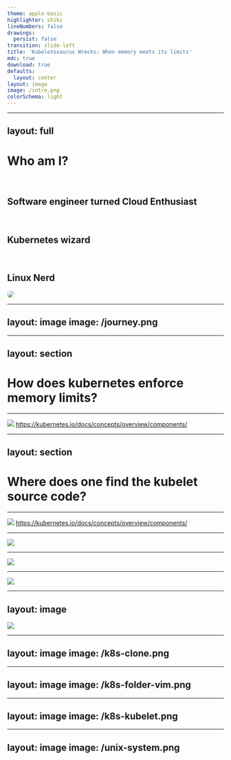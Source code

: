 ```yaml
---
theme: apple-basic
highlighter: shiki
lineNumbers: false
drawings:
  persist: false
transition: slide-left
title: 'Kubeletosaurus Wrecks: When memory meets its limits'
mdc: true
download: true
defaults:
  layout: center
layout: image
image: /intro.png
colorSchema: light
---
```




<!--
* who is here for kubelet internals?
* who is here for nice jurassic park references/memes
-->

---
layout: full
---

<div class="grid grid-cols-[1fr_35%] gap-6">

<div>
<h1 style="font-weight: bold;">Who am I?</h1>

<br/>

<h2>Software engineer turned Cloud Enthusiast <noto-cloud /></h2>
<br/>
<h2>Kubernetes wizard <noto-magic-wand /></h2>
<br/>
<h2>Linux Nerd <devicon-linux /></h2>
</div>

<div>
<img src="/profile_pic_compressed.jpg" style="border-radius: 50%;"/>
</div>

</div>

<!--
* currently working as a PSE for dynatrace, doesn't sound like i have a lot to do with k8s, but my main area of expertise lies with cloud, k8s, container security
* i originally started my career as a java software engineer, found linux, got suck into ops
* i used arch btw
-->

---
layout: image
image: /journey.png
---



<!--
* six months ago
* colleagues and i were discussing memory requests = limits
* i noticed no idea how kubernetes even enforces those limits
-->

---
layout: section
---

# How does kubernetes enforce memory limits?

---

![](/kubernetes-architecture.svg)
https://kubernetes.io/docs/concepts/overview/components/

<v-click>
<Arrow x1="300" y1="200" x2="410" y2="300" color="red"/>
</v-click>

<!--
* looking at diagram, i know kublet runs on each node
* from the docs i now know it is responsible for spawning pods
* already first problem, where do we find kubelet source code?
-->

---
layout: section
---

# Where does one find the kubelet source code?

<!--
* first instinct would be kubernetes org on github
* for sure there is kubelet repo
-->

---

![](/kubernetes-architecture.svg)
https://kubernetes.io/docs/concepts/overview/components/

<Arrow x1="300" y1="200" x2="410" y2="300" color="red"/>

---

![](/k8s-org.png)

<!--
* oh yes,ere is a repo called kubelet
-->

---

![](/kubelet-readme.png)

<!--
* on closer inspection, this cannot be it
* seems to contain only some API types
* where else could the kubelet source code repo be?
-->

---

![](/philosoraptor.png)

<!--
* lets think logical
* kubelet is integral component of kubernetes
* it doesn't have its own repo in gh org
* maybe the kubelet source is located in k8s main repo?
-->

---
layout: image
---

<img src="/kubernetes-repo.png" style="max-height: 100%"/>

<!--
* went ahead to github
-->

---
layout: image
image: /k8s-clone.png
---



<!--
* cloned the repo
-->

---
layout: image
image: /k8s-folder-vim.png
---



<!--
* opened it in my favorite editor: vim
* which btw is the greatest editor out there if you don't know
* searched for some files/folders called kubelet
-->

---
layout: image
image: /k8s-kubelet.png
---



<!--
* there are plenty
* this has to be it
-->

---
layout: image
image: /unix-system.png
---

<div style="display: flex; flex-direction: row; justify-content: center; align-items: end; height: 100%;">

<p style="font-size: 40px; line-height: 50px; font-weight: bold; text-align: center;">
It's a GOLANG system!<br/>I know this!
</p>

</div>

<!--
* this is me realizing it is all golang
-->

---
layout: image
image: /k8s-kubelet.png
---

---
layout: image
image: /welcome-to-kubelet-source.png
---

<div style="display: flex; flex-direction: row; justify-content: center; align-items: end; height: 100%;">

<p style="font-size: 40px; line-height: 40px; font-weight: bold; text-align: center;">
Welcome,<br/> to Kubelet Park!
</p>

</div>

<!--
* nice with source code located, next question arose
-->

---
layout: section
---

# How does kubernetes enforce memory limits?

---
layout: section
---

# How does kubelet even start pods?

---
layout: image
image: /stopwatch.png
---



<!--
* in order to finish in this millennia, i will spare you details on kubelet startup process
* this might be topic of another talk
* in a nutshell, kubelets functionality is build around struct called kubelet
-->

---
layout: full
---

<div class="full-center">

```go
// pkg/kubelet/kubelet.go:912
// Kubelet is the main kubelet implementation.
type Kubelet struct {
    // ...
}
```

</div>

<!--
* we are interested in starting pods, there is a method called syncpod
-->

---
layout: full
---

<div class="full-center">

```go
func (kl *Kubelet) SyncPod(ctx context.Context,
                           updateType kubetypes.SyncPodType,
                           pod, mirrorPod *v1.Pod,
                           podStatus *kubecontainer.PodStatus) (bool, error) {
	// ..
}
```

</div>

<!--
* sync pod is responsible for converging a pod in its current state to a wanted state
* tearing down of pods is done in a different method
* sync pod is a pretty complicated method
* it is doing a lot of things
* to stay in reasonable time frame, i will simplify what it does quite heavily and just give you the gist of it
* i recommend you check out the source code yourself
* now lets dive into what sync pod is actually doing
-->

---
class: invert-colors
---

<div class="highlighted-listing">
    <h1 class="current">Creating mirror pod for static pods</h1>
    <h1 class="not-shown">Create Data directories for the pod</h1>
    <h1 class="not-shown">Fetch pull secrets</h1>
    <h1 class="not-shown">Call the container runtime's SyncPod method</h1>
</div>

---
layout: full
---

<div class="full-center">

```go {3-9}
func (kl *Kubelet) SyncPod(/*...*/) (isTerminal bool, err error) {
    // ...
	if kubetypes.IsStaticPod(pod) {
        // ...
        if err := kl.mirrorPodClient.CreateMirrorPod(pod); err != nil {
            // ...
        }
        // ...
	}
	// ...
}
```

</div>

<!--
* this is how it looks like in source code
-->

---
layout: section
---

# Static pods

<!--
* as a quick reminder, static pods are created by putting the pod yaml at a specific location on the node
-->

---

# Pod yamls put in specific folder on node

<v-clicks>

# Folder configured by `staticPodPath`

# Kubelet periodically scans folder

</v-clicks>

<!--
* configured via static pod path kubelet config
* kubelet will periodically scans folder for updates
* it will create new pods for new pod yamls and remove pods for deleted yamls
-->

---
layout: section
---

# Mirror pods

<!--
* now with static pods out of the way, here a quick refresher what mirror pods are
* in short, they are representation of pods in the api server
-->

---

# Representation of static pods in the API server

<v-clicks>

# Will show up as regular pods

# Cannot be controlled via API server

# Modification can only happen in pod yaml on node

</v-clicks>

<!--
* will show up as regular pods
* one important distinction, they cannot be controlled via API server
* if you try to delete or edit mirror pod on api server, nothing will happen
* this can only be achieved by connecting to the node and either deleting pod yaml or editing it
* as we have learned before, kubelet will then in its next cycle pick up the chances and coerce the pod accordingly
-->

---
class: invert-colors
---

<div class="highlighted-listing">
    <h1>Creating mirror pod for static pods</h1>
    <h1 class="current">Create Data directories for the pod</h1>
    <h1 class="not-shown">Fetch pull secrets</h1>
    <h1 class="not-shown">Call the container runtime's SyncPod method</h1>
</div>

<!--
* next up, syncPod will create data directories for pod
-->

---
layout: full
---

<div class="full-center">

```go {11-13}
func (kl *Kubelet) SyncPod(/*...*/) (isTerminal bool, err error) {
    // ...
	if kubetypes.IsStaticPod(pod) {
        // ...
        if err := kl.mirrorPodClient.CreateMirrorPod(pod); err != nil {
            // ...
        }
        // ...
	}
	// ...
	if err := kl.makePodDataDirs(pod); err != nil {
        // ...
	}
	// ...
}
```

</div>

<!--
* once again, here is how it looks like in code
* these data directories are special folders on the node
-->

---

# Folder on the node

<v-clicks>

# Kubelet stores pod related state

# E.g. effective hosts file, resolved secrets ready to be mounted

</v-clicks>

<!--
* which kubelet uses to store pod related state
* examples of this state could be the effective host file, or resolved secrets that will be mounted as volumes in the pod
* it is definitely worth to connect to one of your nodes
-->

---
layout: image
image: /unix-system-files.png
---



<!--
* open your favorite file explorer
* and checkout those pod data dirs in action
* btw jurassic park related fun fact, this is in fact an accurate depiction of the Silicon Graphics 3D File System Navigator for IRIX (an OS based on Unix)
-->

---
class: invert-colors
---

<div class="highlighted-listing">
    <h1>Creating mirror pod for static pods</h1>
    <h1>Create Data directories for the pod</h1>
    <h1 class="current">Fetch pull secrets</h1>
    <h1 class="not-shown">Call the container runtime's SyncPod method</h1>
</div>

<!--
* syncpod is also responsible for fetching pull secrets
-->

---
layout: full
---

<div class="full-center">

```go {15}
func (kl *Kubelet) SyncPod(/*...*/) (isTerminal bool, err error) {
    // ...
	if kubetypes.IsStaticPod(pod) {
        // ...
        if err := kl.mirrorPodClient.CreateMirrorPod(pod); err != nil {
            // ...
        }
        // ...
	}
	// ...
	if err := kl.makePodDataDirs(pod); err != nil {
        // ...
	}
    // ...
    pullSecrets := kl.getPullSecretsForPod(pod)
	// ...
}
```

</div>

<!--
* here is the code
* have you ever tried deploying an pod with an image from a private registry which requires authentication and forget to specify the pull secret?
* if not here is an accurate depiction what will happen
-->

---
layout: image
image: /magic-word-1.png
---

<div style="display: flex; flex-direction: column; justify-content: center; height: 100%;">


<div style="flex-grow: 1"/>

<p style="font-size: 40px; line-height: 35px; font-weight: bold; text-align: center;">
Ah, Ah, Ah, <br/> you didn't say the magic word
</p>

</div>

<!--
* so as you can now imagine, pull secrets are used to authenticate with container registries
-->

---

# Used to authenticate with container registry

<v-clicks>

# Specified by `ImagePullSecrets` field in pod spec

</v-clicks>

<!--
* you can specify the secret via the ImagePullSecrets field in the pod spec
* here is how it looks like in action
-->

---
layout: full
---

<div class="full-center">

```yaml {9-10}
apiVersion: v1
kind: Pod
metadata:
  name: fence-service
spec:
  containers:
  - name: private-reg-container
    image: ingen.com/security/fence-service
  imagePullSecrets:
  - name: ingen-secret
```

</div>

---
class: invert-colors
---

<div class="highlighted-listing">
    <h1>Creating mirror pod for static pods</h1>
    <h1>Create Data directories for the pod</h1>
    <h1>Fetch pull secrets</h1>
    <h1 class="current">Call the container runtime's SyncPod method</h1>
</div>

<!--
* last but not least, syncpod will call the sync pod method of the container runtime
-->

---
layout: full
---

<div class="full-center">

```go {9-10}
func (kl *Kubelet) SyncPod(/*...*/) (isTerminal bool, err error) {
	// ...
	if err := kl.makePodDataDirs(pod); err != nil {
        // ...
	}
    // ...
    pullSecrets := kl.getPullSecretsForPod(pod)
    // ...
	result := kl.containerRuntime.SyncPod(todoCtx,
                    pod, podStatus, pullSecrets, kl.backOff)
	// ...
}
```

</div>

<!--
* this is where the real magic happens
* containerRuntime is a field in the central kubelet struct
-->

---
layout: full
---

<div class="full-center">

```go {3-4}
type Kubelet struct {
    // ...
	// Container runtime.
	containerRuntime kubecontainer.Runtime
    // ...
}
```

</div>

<!--
* tracing down implementations of the Runtime interface pretty much leaves us with one, that is not related to testing, called `kubeGenericRuntimeManager`
-->

---
layout: full
---

<div class="full-center">

```go
// pkg/kubelet/kuberuntime/kuberuntime_manager.go:98
type kubeGenericRuntimeManager struct {
}
```
</div>

---
layout: full
---

<div class="full-center code-small-font">

```go {|3-4|5-6|8-13}
// pkg/kubelet/kuberuntime/kuberuntime_manager.go:1001
func (m *kubeGenericRuntimeManager) SyncPod(/*...*/) (result kubecontainer.PodSyncResult) {
    // Step 1: Compute sandbox and container changes.
	podContainerChanges := m.computePodActions(ctx, pod, podStatus)
	//  2. Kill pod sandbox if necessary.
	//  3. Kill any containers that should not be running.
	// ....
	// Step 4: Create a sandbox for the pod if necessary.
	if podContainerChanges.CreateSandbox {
		// ...
		podSandboxID, msg, err =  m.createPodSandbox(/*...*/)
		// ...
	}
	// ...
	start := func(/*...*/) error {
		if msg, err := m.startContainer(ctx, podSandboxID, /*...*/); err != nil { /*...*/ }
	}
	// Step 5: start ephemeral containers
	// Step 6: start init containers.
	// Step 8: start containers in podContainerChanges.ContainersToStart.
	for _, idx := range podContainerChanges.ContainersToStart {
		start(/*...*/)
	}
}
```

</div>

<!--
* and here is what its syncpod method looks like
* just a reminder, we now moved on from the kubelets syncpod method, to the runtime syncpod method
* i know, can be a bit confusing
* lets dive right in, what do we have here
* step 1 is computing the changes required to get the pods current state into the wanted state
* method is somewhat complicated and not directly related with talk topic, so we will skip over it
* be sure to check it out if you are interested
* we will skip over steps 2-3 as they are related to killing, which is not what we are currently investigating. just as a reminder, we are currently on a mission to figure out how pods are started
* now step 4 looks interesting
* it is creating some kind of pod sandbox, which i have never heard before, lets check it out
-->

---
layout: full
---

<div class="full-center">

```go {|5}
func (m *kubeGenericRuntimeManager) createPodSandbox(/*...*/)
                                        (string, string, error) {
    // ...
	podSandBoxID, err :=
        m.runtimeService.RunPodSandbox(ctx, podSandboxConfig, runtimeHandler)
    // ...
}
```

</div>

<!--
* aha, ok, the pod sandbox seems to be created via some kind of runtime service
* once again, there is only a single implementation of this runtime service, not related to testing
* it is called `remoteRuntimeService`
-->

---
layout: full
---

<div class="full-center">

```go {|2|1}
// pkg/kubelet/cri/remote/remote_runtime.go:49
// remoteRuntimeService is a gRPC implementation of internalapi.RuntimeService.
type remoteRuntimeService struct {
    // ...
}
```

</div>

<!--
* by the name of it, i would assume it is communicating with something not on this host, or at least not in the kubelet process
* the godoc is revealing that it is communicating via gRPC
* mhmm the code is located in a subfolder of cri, which rings a bell
* lets hit the kubernetes docs to see if we can learn more about CRI
-->

---
layout: full
---

<div class="stack">
<img src="/cri.png" alt="">

<v-clicks>

<img src="/cri-highlighted.png" alt="">

<img src="/cri-highlighted-2.png" alt="">

</v-clicks>
</div>

<!--
* interesting! CRI stands for container runtime interface and it appears to be a vital puzzle in figuring out how pods are created
* the documentation mentions, that it enables the kubelet to use a wide variety of container runtimes, without having a need to recompile the cluster components
* next up, the doc mentions, that the CRI is the main protocol for communication between kubelet and the container runtime
* ahh ok, so it decouples kubelet from this container runtime component, interesting
-->

---

```mermaid {scale: 1.5, theme: 'forest'}
graph LR

kubelet["Kubelet"]
cri("API\n(CRI)")
containerRuntime["Container Runtime"]

kubelet -- calls --> cri
 cri -. exposes .- containerRuntime
```

<!--
* here is a quick visualization of how the components interact with each other
* so the container runtime, exposes some kind of API, which follows the CRI protocol
* kubelet then calls this API
* but what exactly is this container runtime component
-->

---
layout: section
---

# Container Runtime?

<!--
* judging by the name of it, i would say it allows for running containers?
* lets hit the kubernetes docs once again
-->

---
layout: full
---

<div class="stack">

<img src="/container-runtime.png" alt="">

<v-click>
<img src="/container-runtime-highlighted.png" alt="">
</v-click>

</div>

<!--
* so there is a whole dedicated page on this topic
* and sure enough it mentions, that the container runtime is installed each node, so that pods can run
* so it is responsible for running containers!
-->

---

# Runs containers (duh!)

<v-clicks>

# containerD, CRI-O, Kata Containers, ...

</v-clicks>

<!--
* alright, the docs also mention, that there are various different implementations of container runtime out there
* the most famous ones are containerD and CRI-O
* there is also kata containers, which allow you to run pods as lightweight VMs, isn't that cool
* but wait a sec, what about docker?
-->

---
layout: section
---

# What about Docker?

<!--
* now this is where things get interesting
* did you know, that docker isn't actually offering a CRI compliant API?
-->

---

# Docker != CRI compliant

<v-click>


<div>

# Only usable through Dockershim
removed with 1.24

</div>

</v-click>

<!--
* you could use docker directly up until a few years ago, by leveraging an internal component called Dockershim
*dockershim was deprecated with kubernetes 1.20 and then finally removed with 1.24
* it is still possible to use docker as an container runtime though
* like dr ian malcolm once said
-->

---
layout: image
image: /life-finds-a-way.png
---

<div style="display: flex; flex-direction: row; justify-content: center; align-items: end; height: 100%;">

<p style="font-size: 40px; line-height: 35px; font-weight: bold; text-align: center;">
Docker, ahh, finds a way
</p>

</div>

<!--
* and this way is a special component called cri-dockerd
-->

---

# cri-dockerd

<v-click>

# CRI compliant adapter for docker socket

</v-click>

<!--
* the name pretty much says it all, it is a CRI compliant adapter for the dockerd socket
* the only difference to it and dockershim, you need to install it as an extra component, whereas dockershim was an integral part of kubelet
* this is how it works
-->

---

```mermaid {scale: 1.5, theme: 'forest'}
graph LR

dockerD["dockerD"]
dockerSocket("Docker Socket")
criDockerD["cri-dockerd"]
cri("Socket\n(CRI)")
kubelet["Kubelet"]

kubelet -- calls --> cri
cri -. exposes .- criDockerD
criDockerD -- calls --> dockerSocket
dockerD -. exposes .- dockerSocket
```

<!--
* as you can see, cri-dockerd exposes a cri compliant socket, which is used by kubelet
* cri-dockerd then goes ahead and translates all incoming cri calls to docker api calls and sends them to the socker exposed by dockerD
* fun fact over i guess
* but back to the thing that triggers this rabbit hole of container runtimes and cri, what exactly is this mysterious PodSandbox?
-->

---
layout: section
---

# PodSandbox?

<!--
* i couldn't find a lot of details about it online, so here is how i understood it by reading the CRI protobuf files and the implementation of it in containerD
* as we probably all know, containers in a pod share a single network namespace
-->

---

# Network Namespace

<v-clicks>

# Pause Container

# PodSandbox = wrapper around pause container + network namespace

</v-clicks>

<!--
* i am talking about linux namespaces here, not k8s namespaces
* namespaces are the linux kernel way of partitioning system resources
* now, the container runtime spawns a special container, called the pause container, which in the end, is just here to hold the network namespace open and sleep indefinitely
* it technically also does something else, but for sake of simplicity, lets ignore it for now
* at least in containerD, the podsandox is a wrapper this pause container + the network namespace. containerD stores it under a certain ID, which kubelet can later use to spawn containers in
* i am somewhat sure, that this will be different for other container runtimes, so if you happen to have more info on that topic, i would love to hear about it. just find me after the talk.
-->

---
layout: image
image: /hungry-trex.png
---



<!--
* and unlike a hungry t-rex
-->

---
layout: image
image: /hungry-trex-eating.png
---



<!--
* i won't eat you for lunch
* so don't be afraid
* awesome! that was the pod sandbox
* now back to the SyncPod method
-->

---
layout: full
---

<div class="full-center code-small-font">

```go {|19-24|16-18}
// pkg/kubelet/kuberuntime/kuberuntime_manager.go:1001
func (m *kubeGenericRuntimeManager) SyncPod(/*...*/) (result kubecontainer.PodSyncResult) {
    // Step 1: Compute sandbox and container changes.
	podContainerChanges := m.computePodActions(ctx, pod, podStatus)

	//  2. Kill pod sandbox if necessary.
	//  3. Kill any containers that should not be running.
	// ....
	// Step 4: Create a sandbox for the pod if necessary.
	if podContainerChanges.CreateSandbox {
		// ...
		podSandboxID, msg, err =  m.createPodSandbox(/*...*/)
		// ...
	}
	// ...
	start := func(/*...*/) error {
		if msg, err := m.startContainer(ctx, podSandboxID, /*...*/); err != nil { /*...*/ }
	}
	// Step 5: start ephemeral containers
	// Step 6: start init containers.
	// Step 8: start containers in podContainerChanges.ContainersToStart.
	for _, idx := range podContainerChanges.ContainersToStart {
		start(/*...*/)
	}
}
```

</div>

<!--
* the only thing that is left, is starting the containers in the pod
* this is done by leveraging a local function called start
* which in turn is calling the `startContainer` method of the `kubeGenericRuntimeManager`
* lets have a closer look at what it is doing
-->

---
layout: full
---

<div class="full-center code-extra-small-font">

```go {|3-4|6-9}
func (m *kubeGenericRuntimeManager) startContainer(ctx context.Context, podSandboxID string, /*...*/) (string, error) {
	// ...
	// Step 1: pull the image.
	imageRef, msg, err := m.imagePuller.EnsureImageExists(ctx, pod, container, pullSecrets, podSandboxConfig)
	// ...
	// Step 2: create the container.
	// ..	.
	containerConfig, cleanupAction, err := m.generateContainerConfig(ctx, container, pod, restartCount,
																	 podIP, imageRef, podIPs, target)
	// ...
	containerID, err := m.runtimeService.CreateContainer(ctx, podSandboxID, containerConfig, podSandboxConfig)
	// ...
	// Step 3: start the container.
	err = m.runtimeService.StartContainer(ctx, containerID)
	// ...
}
```

</div>

<!--
* the first thing that jumps into my eye here, is step 1. i won't show you the details, but the image puller is calling a method on the CRI to fetch the required images. in the end it kinda makes sense, since the container runtime is the only place that knows how and where to pull the required images

* next up, some kind of container config is created.
-->

---
layout: full
---

<div class="full-center">

```go {|3|4|8-9|11-12|11}
type ContainerConfig struct {
	// ...
	Image *ImageSpec
	Command []string
	Args []string
	WorkingDir string
	Envs []*KeyValue
	Mounts []*Mount
	Devices []*Device
	// ...
	Linux *LinuxContainerConfig
	Windows *WindowsContainerConfig
}
```
</div>

<!--
* which contains information, such as the container to be used, which command to execute, as well as, what mounts and devices to make available to the container at runtime
* it also features two os specific configurations
* lets have a closer look at the linux one
-->

---
layout: full
---

<div class="full-center">

```go {|3}
type LinuxContainerConfig struct {
	// Resources specification for the container.
	Resources *LinuxContainerResources
	// LinuxContainerSecurityContext configuration for the container.
	SecurityContext      *LinuxContainerSecurityContext
}
```

</div>

<!--
* in here, we can see that there are some more linux resource specific configs
-->

---
layout: full
---

<div class="full-center">

```go
type LinuxContainerResources struct {
	CpuPeriod int64
	CpuQuota int64
	CpuShares int64
	MemoryLimitInBytes int64
	// ...
	HugepageLimits []*HugepageLimit
	// ...
}
```

</div>

<!--
* which allows us to specify the CPU shared, period and quotas, as well as some memory limits and huge page limits, nice
-->

---
layout: full
---

<div class="full-center">

```go {|5}
type LinuxContainerConfig struct {
	// Resources specification for the container.
	Resources *LinuxContainerResources
	// LinuxContainerSecurityContext configuration for the container.
	SecurityContext      *LinuxContainerSecurityContext
}
```

</div>

<!--
* the linux container config, also features a security context
-->

---
layout: full
---

<div class="full-center">

```go
type LinuxContainerSecurityContext struct {
	Capabilities *Capability
	Privileged bool
	// ...
	RunAsUser *Int64Value
	RunAsGroup *Int64Value
	// ...
}
```

</div>

<!--
* which looks pretty similar to what we can configure on the pods directly
* there kubelet sets which capabilities to run the container with, as well as if it should be run as privileged and what user or group to use
* now back to the container config
-->

---
layout: full
---

<div class="full-center">

```go {|12}
type ContainerConfig struct {
	// ...
	Image *ImageSpec
	Command []string
	Args []string
	WorkingDir string
	Envs []*KeyValue
	Mounts []*Mount
	Devices []*Device
	// ...
	Linux *LinuxContainerConfig
	Windows *WindowsContainerConfig
}
```
</div>

<!--
* we will just skip over the windows config
-->

---
layout: full
---

<div class="full-center code-extra-small-font">

```go {|11-14}
func (m *kubeGenericRuntimeManager) startContainer(ctx context.Context, podSandboxID string, /*...*/) (string, error) {
	// ...
	// Step 1: pull the image.
	imageRef, msg, err := m.imagePuller.EnsureImageExists(ctx, pod, container, pullSecrets, podSandboxConfig)
	// ...
	// Step 2: create the container.
	// ...
	containerConfig, cleanupAction, err := m.generateContainerConfig(ctx, container, pod, restartCount,
																	 podIP, imageRef, podIPs, target)
	// ...
	containerID, err := m.runtimeService.CreateContainer(ctx, podSandboxID, containerConfig, podSandboxConfig)
	// ...
	// Step 3: start the container.
	err = m.runtimeService.StartContainer(ctx, containerID)
	// ...
}
```

</div>

<!--
* now back at the startContainer function, we can see that now the container is created and started
* it will come as no surprise, that this is done via the CRI
-->

---

```mermaid {scale: 1.5, theme: 'forest'}
graph LR

kubelet["Kubelet"]
cri("Socket\n(CRI)")
containerRuntime["Container Runtime"]

kubelet -- calls --> cri
 cri -. exposes .- containerRuntime
```

<!--
* so createContainer and startContainer pretty much only call the container rutnime, with the config we created before

* nice that is it! there we have it. this is how kubelet spawns containers

* now back to the original question that started this whole journey
-->

---
layout: section
---

# How does kubernetes enforce memory limits?

<!--
* we have already discovered the answer to this! it is a bit disappointing though
* now if we reopen the LinuxContainerResource from the container config struct
-->

---
layout: full
---

<div class="full-center">

```go {|5}
type LinuxContainerResources struct {
	CpuPeriod int64
	CpuQuota int64
	CpuShares int64
	MemoryLimitInBytes int64
	// ...
	HugepageLimits []*HugepageLimit
	// ...
}
```

</div>

<!--
* we can see, that all kubelet needs to do, is to set this `MemoryLimitsInBytes` field
* the rest of it is handled by the container runtime
* if you think about it, it only makes sense that way
* since the CRI abstracts away how containers are run, kubelet has no idea of how it could technically enforce those limits. just think about kata containers. it is spawning dedicated VMs for each container.
-->

---
layout: image
image: /you-did-it.png
---

<div style="display: flex; flex-direction: row; justify-content: center; align-items: end; height: 100%;">

<p style="font-size: 50px; font-weight: bold; text-align: center;">
We did it!
</p>

</div>

<!--
* and that is pretty much it
* we did it!
-->

---
layout: section
---

# Summary Time!

<!--
* now summary time!
* what did we learn today
* first, we now know that the CRI specifies an API that lets kubelet interact with a container runtime
-->

---

## CRI specifies API how kublet interact with container runtime

<br/>

<v-clicks>

<div>

## Various implementation of container runtimes (CRI-O, containerD, kata containers)<!-- .element: class="fragment" data-fragment-index="1" -->
<br/>
</div>

<div>

## Container runtime is actually running containers<!-- .element: class="fragment" data-fragment-index="2" -->

<br/>

</div>


<div>

## Resource limits are imposed by container runtime<!-- .element: class="fragment" data-fragment-index="3" -->

</div>

</v-clicks>

<!--
* there are various container runtimes out there, the most famous ones, being CRI-O containerD

* the container runtime is actually responsible for running containers, however they like. be it local namespaces and cgroups as for containerD, or dedicated micro VMs as in kata containers, in the end, kubelet doesn't care

* the resource limits are actually imposed by the container runtime, due to the before mentioned fact, that the container runtime can run containers with whatever technology it likes and only it knows how to enforce those memory limits

* and that is it! i have to say, i learned quite a lot during this adventure
-->

---
layout: image
image: /making-a-fortune.png
---

<div style="display: flex; flex-direction: row; justify-content: center; align-items: end; height: 100%;">

<p style="font-size: 35px; line-height: 35px; font-weight: bold; text-align: center;">
I am going to make a whole talk/blog <br/> series out of this
</p>

</div>

<!--
* I will try to transform this newly found knowledge into even more talks and probably a whole blog post series. there is quite a lot of interesting stuff going on here.

* be sure to checkout patrickpichler.dev, to not miss any of those blog posts
-->

---

# Checkout https://patrickpichler.dev

<!--
* it is still under construction though

* anyway, I hope you liked the talk and learned a thing or two. if you want to further discuss how pods are spawned, have spotted an error and want to tell me what I got wrong, feel free to approach whenever you see me and lets have a chat!

* thank you
-->

---
layout: image
image: /personal-blog.png
---

---
layout: image
image: /outro.png
---

<div style="display: flex; flex-direction: row; justify-content: center; align-items: center; height: 100%;">

<p style="font-size: 70px; font-weight: bold; text-align: center;">
The End
</p>

</div>
